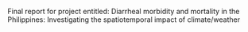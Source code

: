 Final report for project entitled: Diarrheal morbidity and mortality in the Philippines: Investigating the spatiotemporal impact of climate/weather
